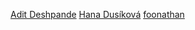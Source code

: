 [Adit Deshpande](https://adeshpande3.github.io/)
[Hana Dusíková](https://github.com/hanickadot)
[foonathan](https://foonathan.net/)
